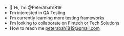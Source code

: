 - 👋 Hi, I’m @PeterAbah1819
- I’m interested in QA Testing
- I’m currently learning more testing frameworks
- I’m looking to collaborate on Fintech or Tech Solutions
- How to reach me peterabah1819@gmail.com

<!---
PeterAbah1819/PeterAbah1819 is a ✨ special ✨ repository because its `README.md` (this file) appears on your GitHub profile.
You can click the Preview link to take a look at your changes.
--->
